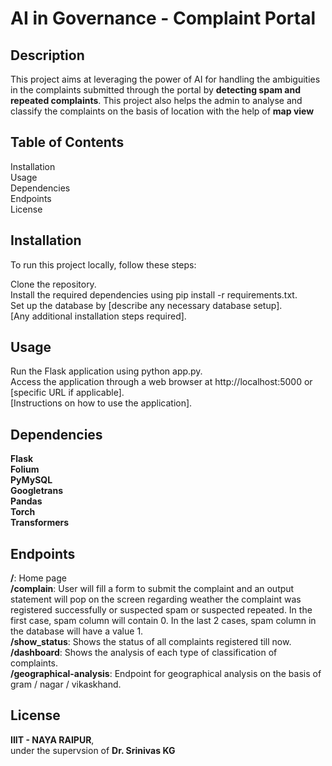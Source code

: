 # AI in Governance - Complaint Portal
## Description
This project aims at leveraging the power of AI for handling the ambiguities in the complaints submitted through the portal by __detecting spam and repeated complaints__. This project also helps the admin to analyse and classify the complaints on the basis of location with the help of __map view__

## Table of Contents
Installation  
Usage  
Dependencies  
Endpoints  
License  
## Installation
To run this project locally, follow these steps:  
  
Clone the repository.  
Install the required dependencies using pip install -r requirements.txt.  
Set up the database by [describe any necessary database setup].  
[Any additional installation steps required].  
## Usage
Run the Flask application using python app.py.  
Access the application through a web browser at http://localhost:5000 or [specific URL if applicable].  
[Instructions on how to use the application].  
## Dependencies
__Flask__  
__Folium__  
__PyMySQL__  
__Googletrans__  
__Pandas__  
__Torch__  
__Transformers__   
## Endpoints
__/__: Home page  
__/complain__: User will fill a form to submit the complaint and an output statement will pop on the screen regarding weather the complaint was registered successfully or suspected spam or suspected repeated.  In the first case, spam column will contain 0. In the last 2 cases, spam column in the database will have a value 1.  
__/show_status__: Shows the status of all complaints registered till now.  
__/dashboard__: Shows the analysis of each type of classification of complaints.  
__/geographical-analysis__: Endpoint for geographical analysis on the basis of gram / nagar / vikaskhand.  
## License
__IIIT - NAYA RAIPUR__,  
under the supervsion of __Dr. Srinivas KG__

